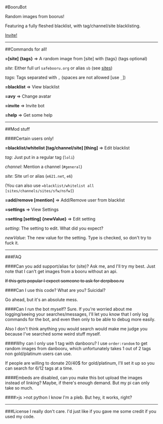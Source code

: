 #BooruBot

Random images from boorus!

Featuring a fully fleshed blacklist, with tag/channel/site blacklisting.

[Invite!](http://discordapp.com/oauth2/authorize?client_id=204721731162734592&scope=bot&permissions=0)

---

##Commands for all!

**=[site] {tags}** => A random image from [site] with {tags} (tags optional)

*site*: Either full url `safebooru.org` or alias `sb` (see [sites](sites.md))

*tags*: Tags separated with `,` (spaces are not allowed [use `_`])

**=blacklist** => View blacklist

**=avy** => Change avatar

**=invite** => Invite bot

**=help** => Get some help

---

##Mod stuff

####Certain users only!

**=blacklist/whitelist [tag/channel/site] [thing]** => Edit blacklist

*tag*: Just put in a regular tag (`loli`)

*channel*: Mention a channel (`#general`)

*site*: Site url or alias (`e621.net`, `e6`)

(You can also use `=blacklist/whitelist all [sites/channels/sites/sfw/nsfw]`)

**=add/remove [mention]** => Add/Remove user from blacklist

**=settings** => View Settings

**=setting [setting] {newValue}** => Edit setting

*setting*: The setting to edit. What did you expect?

*newValue*: The new value for the setting. Type is checked, so don't try to fuck it.

---

###FAQ

####Can you add support/alias for (site)?
Ask me, and I'll try my best. Just note that I can't get images from a booru without an api.

~~If this gets popular I expect someone to ask for derpiboo.ru~~

####Can I use this code?
What are you? Suicidal?

Go ahead, but it's an absolute mess.

####Can I run the bot myself?
Sure. If you're worried about me logging/seeing your searches/messages, I'll let you know that I only log commands for the bot, and even then only to be able to debug more easily.

Also I don't think anything you would search would make me judge you because I've searched some weird stuff myself.

####Why can I only use 1 tag with danbooru?
I use `order:random` to get random images from danbooru, which unfortunately takes 1 out of 2 tags non gold/platinum users can use.

If people are willing to donate 20/40$ for gold/platinum, I'll set it up so you can search for 6/12 tags at a time.

####Embeds are disabled, can you make this bot upload the images instead of linking?
Maybe, if there's enough demand. But my pi can only take so much.

####>js >not python
I know I'm a pleb. But hey, it works, right?

---

###License
I really don't care. I'd just like if you gave me some credit if you used my code.
